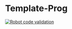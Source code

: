 # Template-Prog

[![Robot code validation](https://github.com/Evolution2626/PROG-2024/actions/workflows/main.yml/badge.svg)](https://github.com/Evolution2626/PROG-2024/actions/workflows/main.yml)
